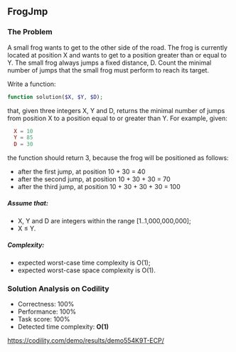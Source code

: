 ## FrogJmp

### The Problem

A small frog wants to get to the other side of the road. The frog is currently located at position X and wants to get to a position greater than or equal to Y. The small frog always jumps a fixed distance, D.
Count the minimal number of jumps that the small frog must perform to reach its target.

Write a function:
```php
function solution($X, $Y, $D);
```
that, given three integers X, Y and D, returns the minimal number of jumps from position X to a position equal to or greater than Y.
For example, given:
```php
  X = 10
  Y = 85
  D = 30
```
the function should return 3, because the frog will be positioned as follows:
* after the first jump, at position 10 + 30 = 40
* after the second jump, at position 10 + 30 + 30 = 70
* after the third jump, at position 10 + 30 + 30 + 30 = 100

##### Assume that:
* X, Y and D are integers within the range [1..1,000,000,000];
* X ≤ Y.

##### Complexity:
* expected worst-case time complexity is O(1);
* expected worst-case space complexity is O(1).

### Solution Analysis on Codility
* Correctness: 100%
* Performance: 100%
* Task score: 100%
* Detected time complexity: __O(1)__

https://codility.com/demo/results/demo554K9T-ECP/
